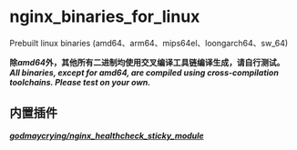 # nginx_binaries_for_linux
Prebuilt linux binaries (amd64、arm64、mips64el、loongarch64、sw_64)  

**除*amd64*外，其他所有二进制均使用交叉编译工具链编译生成，请自行测试。**  
***All binaries, except for amd64, are compiled using cross-compilation toolchains. Please test on your own.***

## **内置插件**
[***godmaycrying/nginx_healthcheck_sticky_module***](https://github.com/godmaycrying/nginx_healthcheck_sticky_module)    